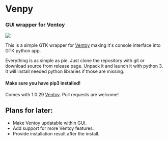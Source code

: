 # Venpy
### GUI wrapper for Ventoy

![](https://i.imgur.com/qI6cQyF.png)

This is a simple GTK wrapper for [Ventoy](ventoy.net) making it's console interface into GTK python app.

Everything is as simple as pie. Just clone the repository with git or download source from release page. 
Unpack it and launch it with python 3. It will install needed python libraries if those are missing. 

#### Make sure you have pip3 installed!
Comes with 1.0.29 [Ventoy](ventoy.net). Pull requests are welcome!

## Plans for later:
- Make Ventoy updatable within GUI.
- Add support for more Ventoy features.
- Provide installation result after the install.